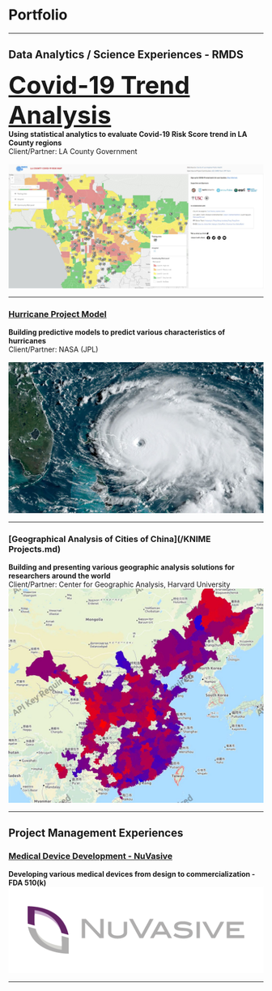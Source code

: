 # Portfolio

---

## Data Analytics / Science Experiences - RMDS

<font size="50"><b>[Covid-19 Trend Analysis](/Covid_19_Trend_Page)</b></font><br>
<b>Using statistical analytics to evaluate Covid-19 Risk Score trend in LA County regions</b><br>
Client/Partner: LA County Government<br>  
<img src="images/la_county_risk_map.JPG?raw=true"/>

---
### [Hurricane Project Model](/Hurricane_Prediction_Model)
<b>Building predictive models to predict various characteristics of hurricanes</b><br>
Client/Partner: NASA (JPL)<br>  
<img src="images/hurricane_track.JPG?raw=true"/>

---
### [Geographical Analysis of Cities of China](/KNIME Projects.md)
<b>Building and presenting various geographic analysis solutions for researchers around the world</b><br>
Client/Partner: Center for Geographic Analysis, Harvard University<br>
<img src="images/knime_plot.JPG?raw=true"/>

---

## Project Management Experiences

### [Medical Device Development - NuVasive](/Porous_PEEK)
<b>Developing various medical devices from design to commercialization - FDA 510(k)</b>
<img src="/images/NuVasive_Logo.png?raw=true"/>


---

